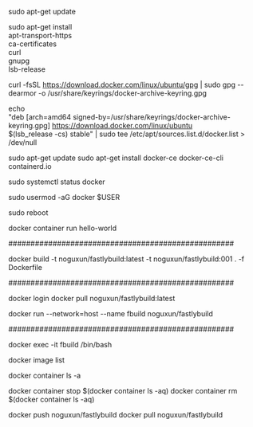 
sudo apt-get update

sudo apt-get install \
    apt-transport-https \
    ca-certificates \
    curl \
    gnupg \
    lsb-release

curl -fsSL https://download.docker.com/linux/ubuntu/gpg | sudo gpg --dearmor -o /usr/share/keyrings/docker-archive-keyring.gpg

echo \
  "deb [arch=amd64 signed-by=/usr/share/keyrings/docker-archive-keyring.gpg] https://download.docker.com/linux/ubuntu \
  $(lsb_release -cs) stable" | sudo tee /etc/apt/sources.list.d/docker.list > /dev/null

sudo apt-get update
sudo apt-get install docker-ce docker-ce-cli containerd.io

sudo systemctl status docker

sudo usermod -aG docker $USER

sudo reboot

docker container run hello-world


###################################################

docker build -t noguxun/fastlybuild:latest -t noguxun/fastlybuild:001 . -f Dockerfile


###################################################

docker login
docker pull noguxun/fastlybuild:latest

docker run --network=host  --name fbuild noguxun/fastlybuild


###################################################

docker exec -it fbuild /bin/bash

docker image list

docker container ls -a

docker container stop $(docker container ls -aq)
docker container rm $(docker container ls -aq)

docker push noguxun/fastlybuild
docker pull noguxun/fastlybuild





